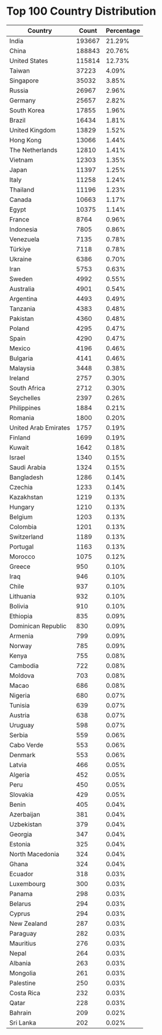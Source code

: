 # Top 100 Country Distribution
| Country | Count | Percentage |
|----|----|----|
| India | 193667 | 21.29% |
| China | 188843 | 20.76% |
| United States | 115814 | 12.73% |
| Taiwan | 37223 | 4.09% |
| Singapore | 35032 | 3.85% |
| Russia | 26967 | 2.96% |
| Germany | 25657 | 2.82% |
| South Korea | 17855 | 1.96% |
| Brazil | 16434 | 1.81% |
| United Kingdom | 13829 | 1.52% |
| Hong Kong | 13066 | 1.44% |
| The Netherlands | 12810 | 1.41% |
| Vietnam | 12303 | 1.35% |
| Japan | 11397 | 1.25% |
| Italy | 11258 | 1.24% |
| Thailand | 11196 | 1.23% |
| Canada | 10663 | 1.17% |
| Egypt | 10375 | 1.14% |
| France | 8764 | 0.96% |
| Indonesia | 7805 | 0.86% |
| Venezuela | 7135 | 0.78% |
| Türkiye | 7118 | 0.78% |
| Ukraine | 6386 | 0.70% |
| Iran | 5753 | 0.63% |
| Sweden | 4992 | 0.55% |
| Australia | 4901 | 0.54% |
| Argentina | 4493 | 0.49% |
| Tanzania | 4383 | 0.48% |
| Pakistan | 4360 | 0.48% |
| Poland | 4295 | 0.47% |
| Spain | 4290 | 0.47% |
| Mexico | 4196 | 0.46% |
| Bulgaria | 4141 | 0.46% |
| Malaysia | 3448 | 0.38% |
| Ireland | 2757 | 0.30% |
| South Africa | 2712 | 0.30% |
| Seychelles | 2397 | 0.26% |
| Philippines | 1884 | 0.21% |
| Romania | 1800 | 0.20% |
| United Arab Emirates | 1757 | 0.19% |
| Finland | 1699 | 0.19% |
| Kuwait | 1642 | 0.18% |
| Israel | 1340 | 0.15% |
| Saudi Arabia | 1324 | 0.15% |
| Bangladesh | 1286 | 0.14% |
| Czechia | 1233 | 0.14% |
| Kazakhstan | 1219 | 0.13% |
| Hungary | 1210 | 0.13% |
| Belgium | 1203 | 0.13% |
| Colombia | 1201 | 0.13% |
| Switzerland | 1189 | 0.13% |
| Portugal | 1163 | 0.13% |
| Morocco | 1075 | 0.12% |
| Greece | 950 | 0.10% |
| Iraq | 946 | 0.10% |
| Chile | 937 | 0.10% |
| Lithuania | 932 | 0.10% |
| Bolivia | 910 | 0.10% |
| Ethiopia | 835 | 0.09% |
| Dominican Republic | 830 | 0.09% |
| Armenia | 799 | 0.09% |
| Norway | 785 | 0.09% |
| Kenya | 755 | 0.08% |
| Cambodia | 722 | 0.08% |
| Moldova | 703 | 0.08% |
| Macao | 686 | 0.08% |
| Nigeria | 680 | 0.07% |
| Tunisia | 639 | 0.07% |
| Austria | 638 | 0.07% |
| Uruguay | 598 | 0.07% |
| Serbia | 559 | 0.06% |
| Cabo Verde | 553 | 0.06% |
| Denmark | 553 | 0.06% |
| Latvia | 466 | 0.05% |
| Algeria | 452 | 0.05% |
| Peru | 450 | 0.05% |
| Slovakia | 429 | 0.05% |
| Benin | 405 | 0.04% |
| Azerbaijan | 381 | 0.04% |
| Uzbekistan | 379 | 0.04% |
| Georgia | 347 | 0.04% |
| Estonia | 325 | 0.04% |
| North Macedonia | 324 | 0.04% |
| Ghana | 324 | 0.04% |
| Ecuador | 318 | 0.03% |
| Luxembourg | 300 | 0.03% |
| Panama | 298 | 0.03% |
| Belarus | 294 | 0.03% |
| Cyprus | 294 | 0.03% |
| New Zealand | 287 | 0.03% |
| Paraguay | 282 | 0.03% |
| Mauritius | 276 | 0.03% |
| Nepal | 264 | 0.03% |
| Albania | 263 | 0.03% |
| Mongolia | 261 | 0.03% |
| Palestine | 250 | 0.03% |
| Costa Rica | 232 | 0.03% |
| Qatar | 228 | 0.03% |
| Bahrain | 209 | 0.02% |
| Sri Lanka | 202 | 0.02% |
